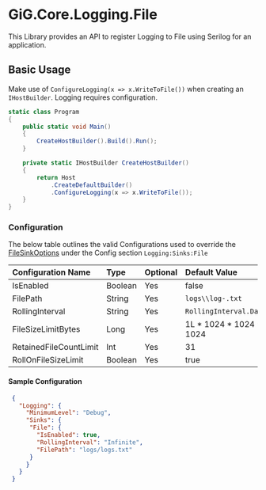 # GiG.Core.Logging.File

This Library provides an API to register Logging to File using Serilog for an application.

## Basic Usage

Make use of `ConfigureLogging(x => x.WriteToFile())` when creating an `IHostBuilder`. Logging requires configuration.

```csharp
static class Program
{
    public static void Main()
    {
        CreateHostBuilder().Build().Run();
    }

    private static IHostBuilder CreateHostBuilder()
    {
        return Host
            .CreateDefaultBuilder()
            .ConfigureLogging(x => x.WriteToFile());
    }
}
```

### Configuration

The below table outlines the valid Configurations used to override the [FileSinkOptions](../src/GiG.Core.Logging.Sinks.File/Internal/FileSinkOptions.cs) under the Config section `Logging:Sinks:File`

| Configuration Name     | Type    | Optional | Default Value           |
|:-----------------------|:--------|:---------|:------------------------|
| IsEnabled              | Boolean | Yes      | false                   |
| FilePath               | String  | Yes      | `logs\\log-.txt`        |
| RollingInterval        | String  | Yes      | `RollingInterval.Day`   |
| FileSizeLimitBytes     | Long    | Yes      | 1L * 1024 * 1024 * 1024 |
| RetainedFileCountLimit | Int     | Yes      | 31                      |
| RollOnFileSizeLimit    | Boolean | Yes      | true                    |

#### Sample Configuration

```json
 {
   "Logging": {
     "MinimumLevel": "Debug",
     "Sinks": {
      "File": {
        "IsEnabled": true, 
        "RollingInterval": "Infinite",
        "FilePath": "logs/logs.txt"
      }
     }
   }
 }
```
